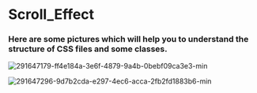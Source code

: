 # Scroll_Effect
<h3>Here are some pictures which will help you to understand the structure of CSS files and some classes.</h3>

![291647179-ff4e184a-3e6f-4879-9a4b-0bebf09ca3e3-min](https://github.com/Super7000/Scroll_Effect/assets/86580414/32de51c1-90bc-4f74-8a02-cc133caaa4d3)

![291647296-9d7b2cda-e297-4ec6-acca-2fb2fd1883b6-min](https://github.com/Super7000/Scroll_Effect/assets/86580414/6edc69cd-484d-45fa-8924-a440024923ba)

